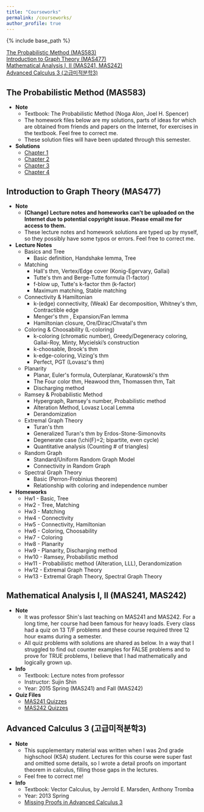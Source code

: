 ```yaml
---
title: "Courseworks"
permalink: /courseworks/
author_profile: true
---
```


{% include base_path %}

[The Probabilistic Method (MAS583)](#the-probabilistic-method-mas583)  
[Introduction to Graph Theory (MAS477)](#introduction-to-graph-theory-mas477)  
[Mathematical Analysis I, II (MAS241, MAS242)](#mathematical-analysis-i-ii-mas241-mas242)    
[Advanced Calculus 3 (고급미적분학3)](#advanced-calculus-3-고급미적분학3) 


## The Probabilistic Method (MAS583) 
* __Note__
	* Textbook: The Probabilistic Method (Noga Alon, Joel H. Spencer) 
	* The homework files below are my solutions, parts of ideas for which are obtained from friends and papers on the Internet, for exercises in the textbook. Feel free to correct me.
	* These solution files will have been updated through this semester.
* __Solutions__ 
	* [Chapter 1](https://www.dropbox.com/s/4laj67ab3lt89vb/Probabilistic%20Method%20Homework%201%2C%20Yunbum%20Kook.pdf?dl=0) 
	* [Chapter 2](https://www.dropbox.com/s/cwgtq0zrevsct61/Probabilistic%20Method%20Homework%202%2C%20Yunbum%20Kook.pdf?dl=0) 
	* [Chapter 3](https://www.dropbox.com/s/8b4c05n1s55yqen/Probabilistic%20Method%20Homework%203%2C%20Yunbum%20Kook.pdf?dl=0) 
	* [Chapter 4](https://www.dropbox.com/s/n9q1ifotm86eqdb/Probabilistic%20Method%20Homework%204%2C%20Yunbum%20Kook.pdf?dl=0) 
	
	
## Introduction to Graph Theory (MAS477)
* __Note__
	* __(Change) Lecture notes and homeworks can't be uploaded on the Internet due to potential copyright issue. Please email me for access to them.__
	* These lecture notes and homework solutions are typed up by myself, so they possibly have some typos or errors. Feel free to correct me.
* __Lecture Notes__
	* Basics and Tree
		* Basic definition, Handshake lemma, Tree
	* Matching
		* Hall's thm, Vertex/Edge cover (Konig-Egervary, Gallai)
		* Tutte's thm and Berge-Tutte formula (1-factor)
		* f-blow up, Tutte's k-factor thm (k-factor)
		* Maximum matching, Stable matching
	* Connectivity & Hamiltonian
		* k-(edge) connectivity, (Weak) Ear decomposition, Whitney's thm, Contractible edge
		* Menger's thm , Expansion/Fan lemma
		* Hamiltonian closure, Ore/Dirac/Chvatal's thm
	* Coloring & Choosability (L-coloring)
		* k-coloring (chromatic number), Greedy/Degeneracy coloring, Gallai-Roy, Minty, Mycielski’s construction
		* k-choosable, Brook's thm
		* k-edge-coloring, Vizing's thm
		* Perfect, PGT (Lovasz's thm)
	* Planarity
		* Planar, Euler's formula, Outerplanar, Kuratowski's thm
		* The Four color thm, Heawood thm, Thomassen thm, Tait
		* Discharging method
	* Ramsey & Probabilistic Method
		* Hypergraph, Ramsey's number, Probabilistic method
		* Alteration Method, Lovasz Local Lemma
		* Derandomization
	* Extremal Graph Theory
		* Turan's thm
		* Generalized Turan's thm by Erdos-Stone-Simonovits
		* Degenerate case (\chi(F)=2; bipartite, even cycle)
		* Quantitative analysis (Counting # of triangles)
	* Random Graph
		* Standard/Uniform Random Graph Model
		* Connectivity in Random Graph
	* Spectral Graph Theory
		* Basic (Perron-Frobinius theorem)
		* Relationship with coloring and independence number
* __Homeworks__
	* Hw1 - Basic, Tree
	* Hw2 - Tree, Matching
	* Hw3 - Matching
	* Hw4 - Connectivity
	* Hw5 - Connectivity, Hamiltonian
	* Hw6 - Coloring, Choosability
	* Hw7 - Coloring
	* Hw8 - Planarity
	* Hw9 - Planarity, Discharging method
	* Hw10 - Ramsey, Probabilistic method
	* Hw11 - Probabilistic method (Alteration, LLL), Derandomization
	* Hw12 - Extremal Graph Theory
	* Hw13 - Extremal Graph Theory, Spectral Graph Theory




## Mathematical Analysis I, II (MAS241, MAS242)
* __Note__
	* It was professor Shin's last teaching on MAS241 and MAS242. For a long time, her course had been famous for heavy loads. Every class had a quiz on 13 T/F problems and these course required three 12 hour exams during a semester.
	* All quiz problems with solutions are shared as below. In a way that I struggled to find out counter examples for FALSE problems and to prove for TRUE problems, I believe that I had mathematically and logically grown up.
* __Info__
	* Textbook: Lecture notes from professor
	* Instructor: Sujin Shin
	* Year: 2015 Spring (MAS241) and Fall (MAS242)
* __Quiz Files__
	* [MAS241 Quizzes](https://drive.google.com/open?id=1H2agkjCyzAImnoluNovdxrOkCA0ncLqO)
	* [MAS242 Quizzes](https://drive.google.com/open?id=1lGLGbAUIHCcNNQQkWO0L8L3tPpvNNlVD)



## Advanced Calculus 3 (고급미적분학3)
* __Note__
	* This supplementary material was written when I was 2nd grade highschool (KSA) student. Lectures for this course were super fast and omitted some details, so I wrote a detail proofs on important theorem in calculus, filling those gaps in the lectures.
	* Feel free to correct me!
* __Info__
	* Textbook: Vector Calculus, by Jerrold E. Marsden, Anthony Tromba
	* Year: 2013 Spring  
	* [Missing Proofs in Advanced Calculus 3](https://drive.google.com/open?id=0B6xP1i3eFA8EWW9EeUxIaENOYWM)



